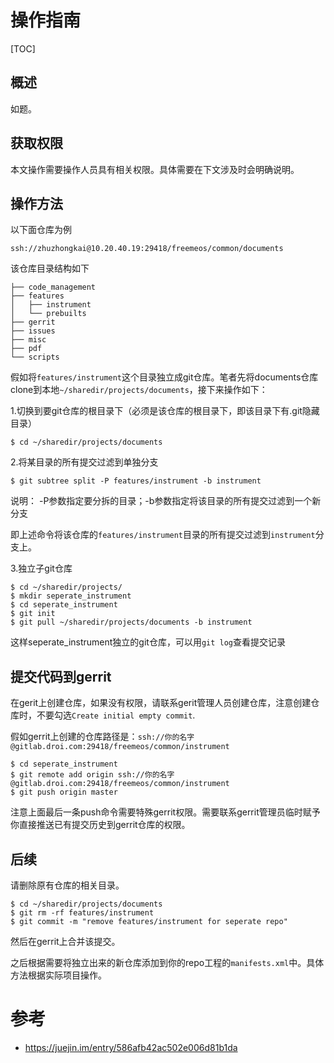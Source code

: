 # 操作指南

[TOC]

## 概述

如题。

## 获取权限

本文操作需要操作人员具有相关权限。具体需要在下文涉及时会明确说明。

## 操作方法

以下面仓库为例

```
ssh://zhuzhongkai@10.20.40.19:29418/freemeos/common/documents
```

该仓库目录结构如下

```
├── code_management
├── features
│   ├── instrument
│   └── prebuilts
├── gerrit
├── issues
├── misc
├── pdf
└── scripts
```

假如将`features/instrument`这个目录独立成git仓库。笔者先将documents仓库clone到本地`~/sharedir/projects/documents`，接下来操作如下：

1.切换到要git仓库的根目录下（必须是该仓库的根目录下，即该目录下有.git隐藏目录）

```
$ cd ~/sharedir/projects/documents
```

2.将某目录的所有提交过滤到单独分支

```
$ git subtree split -P features/instrument -b instrument
```

说明： -P参数指定要分拆的目录；-b参数指定将该目录的所有提交过滤到一个新分支

即上述命令将该仓库的`features/instrument`目录的所有提交过滤到`instrument`分支上。

3.独立子git仓库

```
$ cd ~/sharedir/projects/
$ mkdir seperate_instrument
$ cd seperate_instrument
$ git init
$ git pull ~/sharedir/projects/documents -b instrument
```

这样seperate_instrument独立的git仓库，可以用`git log`查看提交记录

## 提交代码到gerrit

在gerit上创建仓库，如果没有权限，请联系gerit管理人员创建仓库，注意创建仓库时，不要勾选`Create initial empty commit`.

假如gerrit上创建的仓库路径是：`ssh://你的名字@gitlab.droi.com:29418/freemeos/common/instrument`

```
$ cd seperate_instrument
$ git remote add origin ssh://你的名字@gitlab.droi.com:29418/freemeos/common/instrument
$ git push origin master
```

注意上面最后一条push命令需要特殊gerrit权限。需要联系gerrit管理员临时赋予你直接推送已有提交历史到gerrit仓库的权限。

## 后续

请删除原有仓库的相关目录。

```
$ cd ~/sharedir/projects/documents
$ git rm -rf features/instrument
$ git commit -m "remove features/instrument for seperate repo"
```

然后在gerrit上合并该提交。

之后根据需要将独立出来的新仓库添加到你的repo工程的`manifests.xml`中。具体方法根据实际项目操作。

# 参考

- https://juejin.im/entry/586afb42ac502e006d81b1da